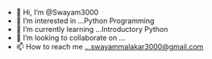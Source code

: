 - 👋 Hi, I’m @Swayam3000
- 👀 I’m interested in ...Python Programming
- 🌱 I’m currently learning ...Introductory Python
- 💞️ I’m looking to collaborate on ...
- 📫 How to reach me ...swayammalakar3000@gmail.com  <My Email>

<!---
Swayam3000/Swayam3000 is a ✨ special ✨ repository because its `README.md` (this file) appears on your GitHub profile.
You can click the Preview link to take a look at your changes.
--->
